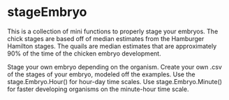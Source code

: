 # stageEmbryo
This is a collection of mini functions to properly stage your embryos. The chick stages are based off of median estimates from the Hamburger Hamilton stages. The quails are median estimates that are approximately 90% of the time of the chicken embryo development.

Stage your own embryo depending on the organism. Create your own .csv of the stages of your embryo, modeled off the examples. Use the stage.Embryo.Hour() for hour-day time scales. Use stage.Embryo.Minute() for faster developing organisms on the minute-hour time scale.
